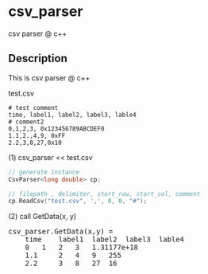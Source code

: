# csv_parser
csv parser @ c++

## Description

This is csv parser @ c++


test.csv
```csv
# test comment
time, label1, label2, label3, lable4
# comment2
0,1,2,3, 0x123456789ABCDEF0
1.1,2.,4,9, 0xFF
2.2,3,8,27,0x10
```

(1) csv_parser << test.csv
```cpp
// generate instance
CsvParser<long double> cp;

// filepath , delimiter, start_row, start_col, comment
cp.ReadCsv("test.csv", ',', 0, 0, "#");
```

(2) call GetData(x, y)
<pre>
csv_parser.GetData(x,y) =
	time	label1	label2	label3	lable4
	0	1	2	3	1.31177e+18
	1.1     2	4	9	255
	2.2     3	8	27	16
<pre>
